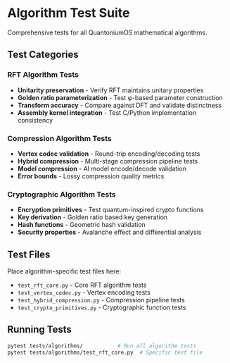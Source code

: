 # Algorithm Test Suite

Comprehensive tests for all QuantoniumOS mathematical algorithms.

## Test Categories

### RFT Algorithm Tests
- **Unitarity preservation** - Verify RFT maintains unitary properties
- **Golden ratio parameterization** - Test φ-based parameter construction
- **Transform accuracy** - Compare against DFT and validate distinctness
- **Assembly kernel integration** - Test C/Python implementation consistency

### Compression Algorithm Tests
- **Vertex codec validation** - Round-trip encoding/decoding tests
- **Hybrid compression** - Multi-stage compression pipeline tests
- **Model compression** - AI model encode/decode validation
- **Error bounds** - Lossy compression quality metrics

### Cryptographic Algorithm Tests
- **Encryption primitives** - Test quantum-inspired crypto functions
- **Key derivation** - Golden ratio based key generation
- **Hash functions** - Geometric hash validation
- **Security properties** - Avalanche effect and differential analysis

## Test Files

Place algorithm-specific test files here:
- `test_rft_core.py` - Core RFT algorithm tests
- `test_vertex_codec.py` - Vertex encoding tests
- `test_hybrid_compression.py` - Compression pipeline tests
- `test_crypto_primitives.py` - Cryptographic function tests

## Running Tests

```bash
pytest tests/algorithms/           # Run all algorithm tests
pytest tests/algorithms/test_rft_core.py  # Specific test file
```